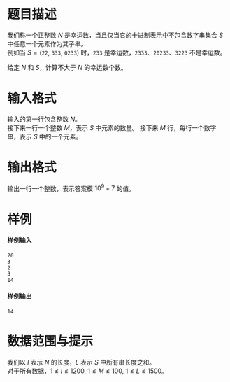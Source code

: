 
# 题目描述

我们称一个正整数 $N$ 是幸运数，当且仅当它的十进制表示中不包含数字串集合 $S$ 中任意一个元素作为其子串。  
例如当 $S=($``22``$,$ ``333``$,$ ``0233``$)$ 时，``233`` 是幸运数，``2333``、``20233``、``3223`` 不是幸运数。

给定 $N$ 和 $S$，计算不大于 $N$ 的幸运数个数。

# 输入格式

输入的第一行包含整数 $N$。  
接下来一行一个整数 $M$，表示 $S$ 中元素的数量。
接下来 $M$ 行，每行一个数字串，表示 $S$ 中的一个元素。

# 输出格式

输出一行一个整数，表示答案模 $10^9+7$ 的值。

# 样例

#### 样例输入
```plain
20
3
2
3
14
```

#### 样例输出
```plain
14
```

# 数据范围与提示

我们以 $l$ 表示 $N$ 的长度，$L$ 表示 $S$ 中所有串长度之和。  
对于所有数据，$1 \leq l \leq 1200 ,\ 1 \leq M \leq 100 ,\ 1 \leq L \leq 1500$。

